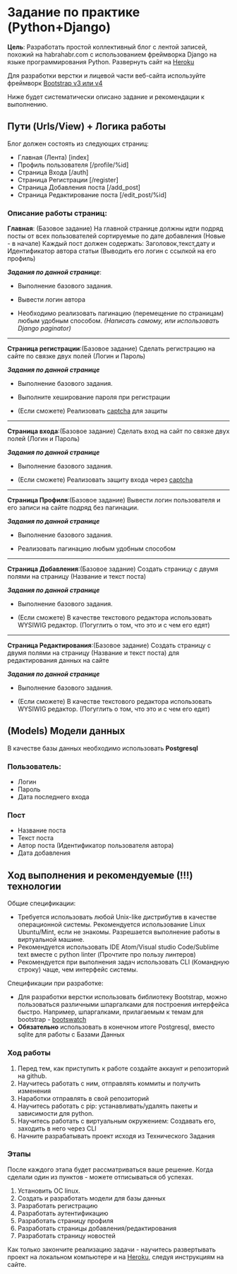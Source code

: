# Задание по практике (Python+Django)
**Цель**: Разработать простой коллективный блог с лентой записей, похожий на habrahabr.com с использованием фреймворка Django на языке программирования Python.
Развернуть сайт на [Heroku](https://www.heroku.com/)

Для разработки верстки и лицевой части веб-сайта используйте фреймворк [Bootstrap v3 или v4](http://getbootstrap.com)

Ниже будет систематически описано задание и рекомендации к выполнению.

## Пути (Urls/View) + Логика работы
Блог должен состоять из следующих страниц:

- Главная (Лента) [index]
- Профиль пользователя [/profile/%id] 
- Страница Входа [/auth]
- Страница Регистрации [/register]
- Страница Добавления поста [/add_post]
- Страница Редактирование поста [/edit_post/%id]

### Описание работы страниц:

**Главная**: (Базовое задание) На главной странице должны идти подряд посты от всех пользователей сортируемые по дате добавления (Новые - в начале)
Каждый пост должен содержать: Заголовок,текст,дату и Идентификатор автора статьи (Выводить его логин с ссылкой на его профиль)

***Задания по данной странице***:

- Выполнение базового задания.

- Вывести логин автора

- Необходимо реализовать пагинацию (перемещение по страницам) любым удобным способом. *(Написать самому, или использовать Django paginator)*


----------
**Страница регистрации**:(Базовое задание) Сделать регистрацию на сайте по связке двух полей (Логин и Пароль)

***Задания по данной странице***

- Выполнение базового задания.

- Выполните хеширование пароля при регистрации

- (Если сможете) Реализовать [captcha](https://pypi.python.org/pypi/captcha/0.1.1) для защиты


----------


**Страница входа**:(Базовое задание) Сделать вход на сайт по связке двух полей (Логин и Пароль)

***Задания по данной странице***

- Выполнение базового задания.

- (Если сможете) Реализовать защиту входа через [captcha](https://pypi.python.org/pypi/captcha/0.1.1)

----------


**Страница Профиля**:(Базовое задание) Вывести логин пользователя и его записи на сайте подряд без пагинации.

***Задания по данной странице***

- Выполнение базового задания.

- Реализовать пагинацию любым удобным способом


----------


**Страница Добавления**:(Базовое задание)  Создать страницу с двумя полями на страницу (Название и текст поста) 

***Задания по данной странице***

- Выполнение базового задания.

- (Если сможете) В качестве текстового редактора использовать WYSIWIG редактор. (Погуглить о том, что это и с чем его едят)

----------


**Страница Редактирования**:(Базовое задание)  Создать страницу с двумя полями на страницу (Название и текст поста) для редактирования данных на сайте

***Задания по данной странице***

- Выполнение базового задания.

- (Если сможете) В качестве текстового редактора использовать WYSIWIG редактор. (Погуглить о том, что это и с чем его едят)



## (Models) Модели данных 
В качестве базы данных необходимо использовать **Postgresql**
### Пользователь: 
- Логин
- Пароль
- Дата последнего входа
### Пост 
- Название поста
- Текст поста
- Автор поста (Идентификатор пользователя автора)
- Дата добавления


## Ход выполнения и рекомендуемые (!!!) технологии
Общие спецификации:
- Требуется использовать любой Unix-like дистрибутив в качестве операционной системы. Рекомендуется использование Linux Ubuntu/Mint, если не знакомы. Разрешается выполнение работы в виртуальной машине.
- Рекомендуется использовать IDE Atom/Visual studio Code/Sublime text вместе с python linter (Прочтите про пользу линтеров)
- Рекомендуется при выполнения задач использовать CLI (Командную строку) чаще, чем интерфейс системы.

Спецификации при разработке:
- Для разработки верстки использовать библиотеку Bootstrap, можно пользоваться различными шпаргалками для построения интерфейса быстро. Например, шпаргалками, прилагаемым к темам для bootstrap - [bootswatch](https://bootswatch.com/)
- **Обязательно** использовать в конечном итоге Postgresql, вместо sqlite для работы с Базами Данных

### Ход работы
1. Перед тем, как приступить к работе создайте аккаунт и репозиторий на github.  
2. Научитесь работать с ним, отправлять коммиты и получить изменения
3. Наработки отправлять в свой репозиторий
4. Научитесь работать с pip: устанавливать/удалять пакеты и зависимости для python.
5. Научитесь работать с виртуальным окружением: Создавать его, заходить в него через  CLI
6. Начните разрабатывать проект исходя из Технического Задания

### Этапы
После каждого этапа будет рассматриваться ваше решение. Когда сделали один из пунктов - можете отписываться об успехах. 

1. Установить ОС linux.
2. Создать и разработать модели для базы данных
3. Разработать регистрацию
4. Разработать аутентификацию
5. Разработать страницу профиля 
6. Разработать страницы добавления/редактирования
7. Разработать страницу новостей

Как только закончите реализацию задачи - научитесь развертывать проект на локальном компьютере и на [Heroku](https://www.heroku.com/), следуя инструкциям на сайте.


